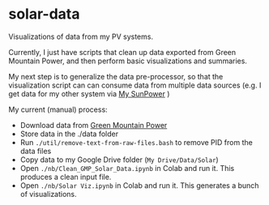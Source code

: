 # solar-data
Visualizations of data from my PV systems.

Currently, I just have scripts that clean up data exported from Green Mountain Power, and then perform basic visualizations and summaries.

My next step is to generalize the data pre-processor, so that the visualization script can can consume data from multiple data sources (e.g. I get data for my other system via [My SunPower](https://login.mysunpower.com/) )

My current (manual) process:
* Download data from [Green Mountain Power](https://greenmountainpower.com/account/usage)
* Store data in the ./data folder
* Run `./util/remove-text-from-raw-files.bash` to remove PID from the data files
* Copy data to my Google Drive folder (`My Drive/Data/Solar`)
* Open `./nb/Clean_GMP_Solar_Data.ipynb` in Colab and run it. This produces a clean input file.
* Open `./nb/Solar Viz.ipynb` in Colab and run it. This generates a bunch of visualizations.
